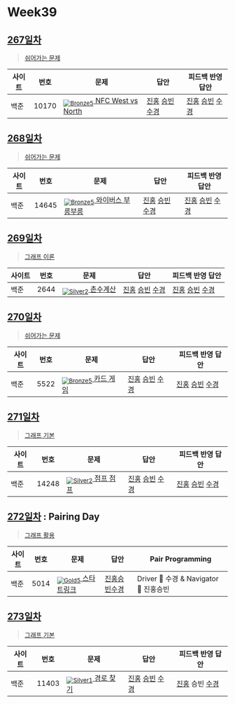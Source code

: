 <!-- tier 리스트 S -->
[Unrated]: https://user-images.githubusercontent.com/33937365/126247607-85783912-c11a-4d50-ac36-8cc7dcb75cd2.png
[Bronze5]: https://user-images.githubusercontent.com/33937365/126247611-e362d727-17a4-4737-a232-5827e185ab7c.png
[Bronze4]: https://user-images.githubusercontent.com/33937365/126247612-89cbc675-e1d4-43a2-950b-1cb014dca697.png
[Bronze3]: https://user-images.githubusercontent.com/33937365/126247613-b8408610-7bc4-40f8-804f-a30a45ddbb68.png
[Bronze2]: https://user-images.githubusercontent.com/33937365/126247614-d85dc6ff-a520-4c00-82bd-eb593b156bd8.png
[Bronze1]: https://user-images.githubusercontent.com/33937365/126247616-04b2ab30-9891-4b7b-8cb4-38e99b97e834.png
[Silver5]: https://user-images.githubusercontent.com/33937365/126247618-38c5c905-672b-4d75-808e-8a7d45ea577d.png
[Silver4]: https://user-images.githubusercontent.com/33937365/126247620-ba2d1b96-b0aa-4b88-80c5-71569c69bbc3.png
[Silver3]: https://user-images.githubusercontent.com/33937365/126247621-1b55b7f4-3a79-4348-8a63-f00c1813853e.png
[Silver2]: https://user-images.githubusercontent.com/33937365/126247622-a83b30a9-6618-4593-b775-6f6730afd3f6.png
[Silver1]: https://user-images.githubusercontent.com/33937365/126247625-8d82f8ab-6f95-4ef8-a243-be31f548596e.png
[Gold5]: https://user-images.githubusercontent.com/33937365/126247627-2979d4d5-915a-4c4e-adb7-c171f9bafe28.png
[Gold4]: https://user-images.githubusercontent.com/33937365/126247629-b24e1e24-4579-450f-bc3c-f166361091dd.png

<!-- tier 리스트 E -->

# Week39

## [267일차](Day267)

> [쉬어가는 문제](https://www.acmicpc.net/group/workbook/view/9797/37628)

| 사이트 | 번호 | 문제                                       | 답안           | 피드백 반영 답안 |
| ------ | ---- | ------------------------------------------ | -------------- | ---------------- |
| 백준   | 10170 | [<sub>![Bronze5]</sub> NFC West vs North](https://www.acmicpc.net/problem/10170) | [진홍](Day267/boj10170_kjh.py) [승빈](Day267/boj10170_wsb.java) [수경](Day267/boj10170_hsk.js) | [진홍](Day267/boj10170_kjh.py) [승빈](Day267/boj10170_wsb.java) [수경](Day267/boj10170_hsk.js)   |

## [268일차](Day268)

> [쉬어가는 문제](https://www.acmicpc.net/group/workbook/view/9797/37658)

| 사이트 | 번호 | 문제                                       | 답안           | 피드백 반영 답안 |
| ------ | ---- | ------------------------------------------ | -------------- | ---------------- |
| 백준   | 14645 | [<sub>![Bronze5]</sub> 와이버스 부릉부릉](https://www.acmicpc.net/problem/14645) | [진홍](Day268/boj14645_kjh.py) [승빈](Day268/boj14645_wsb.java) [수경](Day268/boj14645_hsk.js) | [진홍](Day268/boj14645_kjh.py) [승빈](Day268/boj14645_wsb.java) [수경](Day268/boj14645_hsk.js) |    |

## [269일차](Day269)

> [그래프 이론](https://www.acmicpc.net/group/workbook/view/9797/37670)

| 사이트 | 번호 | 문제                                       | 답안           | 피드백 반영 답안 |
| ------ | ---- | ------------------------------------------ | -------------- | ---------------- |
| 백준   | 2644 | [<sub>![Silver2]</sub> 촌수계산](https://www.acmicpc.net/problem/2644) | [진홍](Day269/boj2644_kjh.java) [승빈](Day269/boj2644_wsb.java) [수경](Day269/boj2644_hsk.js) | [진홍](Day269/boj2644_kjh.java) [승빈](Day269/boj2644_wsb.java) [수경](Day269/boj2644_hsk_fb.js)   |

## [270일차](Day270)

> [쉬어가는 문제](https://www.acmicpc.net/group/workbook/view/9797/37676)

| 사이트 | 번호 | 문제                                       | 답안           | 피드백 반영 답안 |
| ------ | ---- | ------------------------------------------ | -------------- | ---------------- |
| 백준   | 5522 | [<sub>![Bronze5]</sub> 카드 게임](https://www.acmicpc.net/problem/5522) | [진홍](Day270/boj5522_kjh.py) [승빈](Day270/boj5522_wsb.java) [수경](Day270/boj5522_hsk.js) | [진홍](Day270/boj5522_kjh.py) [승빈](Day270/boj5522_wsb.java) [수경](Day270/boj5522_hsk.js)   |

## [271일차](Day271)

> [그래프 기본](https://www.acmicpc.net/group/workbook/view/9797/37699)

| 사이트 | 번호 | 문제                                       | 답안           | 피드백 반영 답안 |
| ------ | ---- | ------------------------------------------ | -------------- | ---------------- |
| 백준   | 14248    | [<sub>![Silver2]</sub> 점프 점프](https://www.acmicpc.net/problem/14248) | [진홍](Day271/boj14248_kjh.java) [승빈](Day271/boj14248_wsb.java) [수경](Day271/boj14248_hsk.js) | [진홍](Day271/boj14248_kjh_fb.java) [승빈](Day271/boj14248_wsb.java) [수경](Day271/boj14248_hsk.js)   |

## [272일차](Day272) : Pairing Day

> [그래프 활용](https://www.acmicpc.net/group/workbook/view/9797/37744)

| 사이트 | 번호 | 문제                                       | 답안         | Pair Programming                       |
| ------ | ---- | ------------------------------------------ | ------------ | -------------------------------------- |
| 백준   | 5014 | [<sub>![Gold5]</sub> 스타트링크](https://www.acmicpc.net/problem/5014) | [진홍승빈수경](Day272/boj5014_kjhwsbhsk.js) | Driver 🚗 수경 & Navigator 🧭 진홍승빈 |


## [273일차](Day273)

> [그래프 기본](https://www.acmicpc.net/group/workbook/view/9797/37749)

| 사이트 | 번호 | 문제                                       | 답안           | 피드백 반영 답안 |
| ------ | ---- | ------------------------------------------ | -------------- | ---------------- |
| 백준   | 11403 | [<sub>![Silver1]</sub> 경로 찾기](https://www.acmicpc.net/problem/11403) | [진홍](Day273/boj11403_kjh.java) [승빈](Day273/boj11403_wsb.java) [수경](Day273/boj11403_hsk.js) | [진홍](Day273/boj11403_kjh.java) 승빈 [수경](Day273/boj11403_hsk.js)   |
